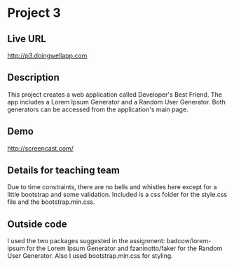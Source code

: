 # Project 3

## Live URL
<http://p3.doingwellapp.com>

## Description
This project creates a web application called Developer's Best Friend.  The app includes a Lorem Ipsum Generator and a
Random User Generator.  Both generators can be accessed from the application's main page.

## Demo
http://screencast.com/

## Details for teaching team
Due to time constraints, there are no bells and whistles here except for a little bootstrap and some validation.  Included is a css folder
for the style.css file and the bootstrap.min.css.

## Outside code
I used the two packages suggested in the assignment:  badcow/lorem-ipsum for the Lorem Ipsum Generator and fzaninotto/faker for
the Random User Generator.  Also I used bootstrap.min.css for styling.
